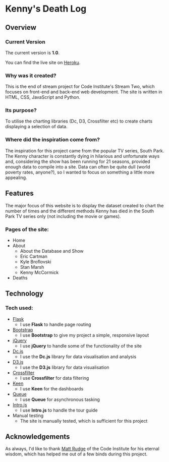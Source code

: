# Kenny's Death Log

## Overview

### Current Version

The current version is **1.0**.

You can find the live site on [Heroku](https://kenny-death-log.herokuapp.com/).

### Why was it created?

This is the end of stream project for Code Institute's Stream Two, which focuses on front-end and back-end web development. The site is written in HTML, CSS, JavaScript and Python.

### Its purpose?

To utilise the charting libraries (Dc, D3, Crossfilter etc) to create charts displaying a selection of data.

### Where did the inspiration come from?

The inspiration for this project came from the popular TV series, South Park. The Kenny character is constantly dying in hilarious and unfortunate ways and, considering the show has been running for 21 seasons, provided enough data to compile into a site. Data can often be quite dull (world poverty rates, anyone?), so I wanted to focus on something a little more appealing.

## Features

The major focus of this website is to display the dataset created to chart the number of times and the different methods Kenny has died in the South Park TV series only (not including the movie or games).

### Pages of the site:
- Home
- About
	- About the Database and Show
	- Eric Cartman
  - Kyle Broflovski
  - Stan Marsh
  - Kenny McCormick
- Deaths

## Technology

### Tech used:
- [Flask](http://flask.pocoo.org/)
	- I use **Flask** to handle page routing
- [Bootstrap](https://getbootstrap.com/)
	- I use **Bootstrap** to give my project a simple, responsive layout
- [jQuery](https://jquery.com/)
	- I use **jQuery** to handle some of the functionality of the site
- [Dc.js](https://dc-js.github.io/dc.js/)
  - I use the **Dc.js** library for data visualisation and analysis
- [D3.js](https://d3js.org/)
  - I use the **D3.js** library for data visualisation
- [Crossfilter](http://square.github.io/crossfilter/)
  - I use **Crossfilter** for data filtering
- [Keen](https://github.com/keen)
  - I use **Keen** for the dashboards
- [Queue](https://github.com/d3/d3-queue)
  - I use **Queue** for asynchronous tasking
- [Intro.js](https://introjs.com/)
  - I use **Intro.js** to handle the tour guide
- Manual testing
	- The site is manually tested, which is sufficient for this project

## Acknowledgements

As always, I'd like to thank [Matt Rudge](https://github.com/lechien73) of the Code Institute for his eternal wisdom, which has helped me out of a few binds during this project.
